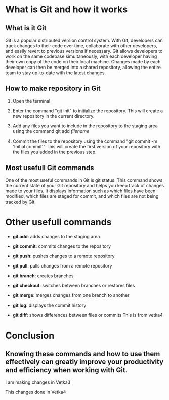 # What is Git and how it works

## What is it Git 

Git is a popular distributed version control system. With Git, developers can track changes to their code over time, collaborate with other developers, and easily revert to previous versions if necessary. Git allows developers to work on the same codebase simultaneously, with each developer having their own copy of the code on their local machine. Changes made by each developer can then be merged into a shared repository, allowing the entire team to stay up-to-date with the latest changes.

## How to make repository in Git

1. Open the terminal

2. Enter the command "git init" to initialize the repository. This will create a new repository in the current directory.

3. Add any files you want to include in the repository to the staging area using the command git add _filename_

4. Commit the files to the repository using the command "git commit -m 'Initial commit'" This will create the first version of your repository with the files you added in the previous step.

## Most usefull Git commands 

One of the most useful commands in Git is git status. This command shows the current state of your Git repository and helps you keep track of changes made to your files. It displays information such as which files have been modified, which files are staged for commit, and which files are not being tracked by Git.

# Other usefull commands

* **git add**: adds changes to the staging area

* **git commit**: commits changes to the repository

* **git push**: pushes changes to a remote repository

* **git pull**: pulls changes from a remote repository

* **git branch**: creates branches

* **git checkout**: switches between branches or restores files

* **git merge**: merges changes from one branch to another

* **git log**: displays the commit history

* **git diff**: shows differences between files or commits
This is from vetka4

# Conclusion

## Knowing these commands and how to use them effectively can greatly improve your productivity and efficiency when working with Git.

I am making changes in Vetka3

This changes done in Vetka4



